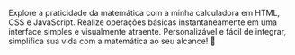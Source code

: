 
Explore a praticidade da matemática com a minha calculadora em HTML, CSS e JavaScript. Realize operações básicas instantaneamente em uma interface simples e visualmente atraente. Personalizável e fácil de integrar, simplifica sua vida com a matemática ao seu alcance! 🧮
